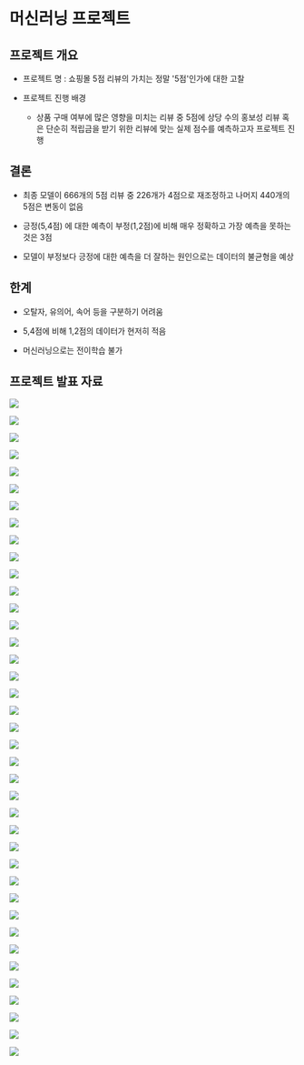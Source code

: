 # 머신러닝 프로젝트

## 프로젝트 개요

- 프로젝트 명 : 쇼핑몰 5점 리뷰의 가치는 정말 '5점'인가에 대한 고찰

- 프로젝트 진행 배경
  
  - 상품 구매 여부에 많은 영향을 미치는 리뷰 중 5점에 상당 수의 홍보성 리뷰 혹은 단순히 적립금을 받기 위한 리뷰에 맞는 실제 점수를 예측하고자 프로젝트 진행

## 결론

- 최종 모델이 666개의 5점 리뷰 중 226개가 4점으로 재조정하고 나머지 440개의 5점은 변동이 없음

- 긍정(5,4점) 에 대한 예측이 부정(1,2점)에 비해 매우 정확하고 가장 예측을 못하는 것은 3점

- 모델이 부정보다 긍정에 대한 예측을 더 잘하는 원인으로는 데이터의 불균형을 예상

## 한계

- 오탈자, 유의어, 속어 등을 구분하기 어려움

- 5,4점에 비해 1,2점의 데이터가 현저히 적음

- 머신러닝으로는 전이학습 불가

## 프로젝트 발표 자료

![](C:\Users\jhkim\AppData\Roaming\marktext\images\2023-10-01-20-15-35-image.png)

![](C:\Users\jhkim\AppData\Roaming\marktext\images\2023-10-01-20-15-40-image.png)

![](C:\Users\jhkim\AppData\Roaming\marktext\images\2023-10-01-20-15-45-image.png)

![](C:\Users\jhkim\AppData\Roaming\marktext\images\2023-10-01-20-15-50-image.png)

![](assets/2023-10-01-20-16-13-image.png)

![](assets/2023-10-01-20-16-19-image.png)

![](assets/2023-10-01-20-16-24-image.png)

![](assets/2023-10-01-20-16-29-image.png)

![](assets/2023-10-01-20-16-33-image.png)

![](assets/2023-10-01-20-16-37-image.png)

![](assets/2023-10-01-20-16-42-image.png)

![](assets/2023-10-01-20-16-46-image.png)

![](assets/2023-10-01-20-16-50-image.png)

![](assets/2023-10-01-20-16-55-image.png)

![](assets/2023-10-01-20-16-59-image.png)

![](assets/2023-10-01-20-17-04-image.png)

![](assets/2023-10-01-20-17-08-image.png)

![](assets/2023-10-01-20-17-14-image.png)

![](assets/2023-10-01-20-17-19-image.png)

![](assets/2023-10-01-20-17-23-image.png)

![](assets/2023-10-01-20-17-28-image.png)

![](assets/2023-10-01-20-17-39-image.png)

![](assets/2023-10-01-20-17-44-image.png)

![](assets/2023-10-01-20-17-48-image.png)

![](assets/2023-10-01-20-17-53-image.png)

![](assets/2023-10-01-20-17-57-image.png)

![](assets/2023-10-01-20-18-02-image.png)

![](assets/2023-10-01-20-18-06-image.png)

![](assets/2023-10-01-20-18-10-image.png)

![](assets/2023-10-01-20-18-15-image.png)

![](assets/2023-10-01-20-18-19-image.png)

![](assets/2023-10-01-20-18-23-image.png)

![](assets/2023-10-01-20-18-27-image.png)

![](assets/2023-10-01-20-18-31-image.png)

![](assets/2023-10-01-20-18-35-image.png)

![](assets/2023-10-01-20-18-40-image.png)

![](assets/2023-10-01-20-18-44-image.png)

![](assets/2023-10-01-20-18-48-image.png)

![](assets/2023-10-01-20-19-04-image.png)
